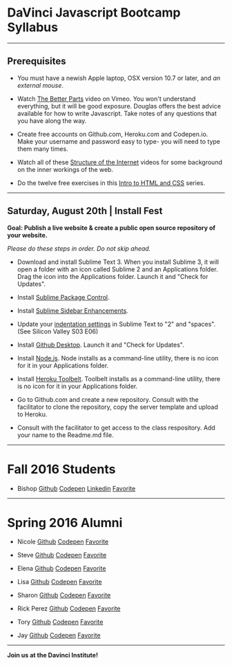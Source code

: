 # DaVinci Javascript Bootcamp Syllabus

---

## Prerequisites

- You must have a newish Apple laptop, OSX version 10.7 or later, and *an external mouse*.

- Watch [The Better Parts](https://vimeo.com/97419177) video on Vimeo. You won't understand everything, but it will be good exposure. Douglas offers the best advice available for how to write Javascript. Take notes of any questions that you have along the way.

- Create free accounts on Github.com, Heroku.com and Codepen.io. Make your username and password easy to type- you will need to type them many times.

- Watch all of these [Structure of the Internet](https://www.khanacademy.org/computing/computer-science/internet-intro) videos for some background on the inner workings of the web. 

- Do the twelve free exercises in this [Intro to HTML and CSS](https://www.codecademy.com/learn/web) series.

---

## Saturday, August 20th | Install Fest

**Goal: Publish a live website & create a public open source repository of your website.**

*Please do these steps in order. Do not skip ahead.*

- Download and install Sublime Text 3. When you install Sublime 3, it will open a folder with an icon called Sublime 2 and an Applications folder. Drag the icon into the Applications folder. Launch it and "Check for Updates".

- Install [Sublime Package Control](https://packagecontrol.io/installation).

- Install [Sublime Sidebar Enhancements](https://github.com/titoBouzout/SideBarEnhancements).

- Update your [indentation settings](https://www.sublimetext.com/docs/3/indentation.html) in Sublime Text to "2" and "spaces". (See Silicon Valley S03 E06)

- Install [Github Desktop](https://help.github.com/desktop/guides/getting-started/installing-github-desktop/). Launch it and "Check for Updates".

- Install [Node.js](https://nodejs.org/en/download/). Node installs as a command-line utility, there is no icon for it in your Applications folder.

- Install [Heroku Toolbelt](https://toolbelt.heroku.com/). Toolbelt installs as a command-line utility, there is no icon for it in your Applications folder.

- Go to Github.com and create a new repository. Consult with the facilitator to clone the repository, copy the server template and upload to Heroku.

- Consult with the facilitator to get access to the class respository. Add your name to the Readme.md file.

---

# Fall 2016 Students

- Bishop [Github](http://github.com/bishopz) [Codepen](http://codepen.io/bishopZ/) [Linkedin](https://www.linkedin.com/in/bishopz) [Favorite](http://hi-res.net/)

---

# Spring 2016 Alumni 

- Nicole [Github](https://github.com/NicoleHall) [Codepen](https://codepen.io/NicoleHall/) [Favorite](http://steuermann.haus/)

- Steve [Github](http://github.com/sjhudek) [Codepen](http://codepen.io/sjhudek/) [Favorite](http://collapse-thedivisiongame.ubi.com/)

- Elena [Github](https://github.com/nolanelena) [Codepen](http://codepen.io/enolan/) [Favorite](https://www.designhotels.com/original-experiences/barcelona/from-here-to-infinity) 

- Lisa  [Github](https://github.com/marisaile) [Codepen](http://codepen.io/marisaile) [Favorite](http://genelab.nasa.gov)

- Sharon [Github](http://github.com/372x) [Codepen](http://codepen.io/372x) [Favorite](http://www.rockyrama.com)

- Rick Perez [Github](https://github.com/Perezmothership) [Codepen](http://codepen.io/perezmothership/) [Favorite](http://www.fidotvchannel.com/)

- Tory [Github](http://github.com/tsrahm) [Codepen](http://codepen.io/tsrahm/) [Favorite](http://hi-res.net/)

- Jay [Github](http://github.com/jsg7440) [Codepen](http://codepen.io/jsg7440) [Favorite](http://www.underlviv.com.ua/index-en.html)

---


**Join us at the Davinci Institute!**
